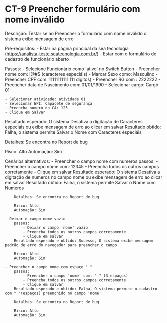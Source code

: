 # CT-9 Preencher formulário com nome inválido

Descrição: Testar se ao Preencher o formulário com nome inválido o sistema exibe mensagem de erro

Pré-requisitos:
    - Estar na página principal da sea tecnologia (https://analista-teste.seatecnologia.com.br/)
    - Estar com o formulário de cadastro de funcionário aberto

Passos:
    - Selecione Funcionário como 'ativo' no Switch Button
    - Preencher nome com: !@#$ (caracteres especiáis)
    - Marcar Sexo como: Masculino
    - Preencher CPF com: 11111111111 (11 digitos)
    - Preencher RG com : 2222222 
    - Preencher data de Nascimento com: 01/01/1990
    - Selecionar cargo: Cargo 01

    - Selecionar atividade: atividade 01
    - Selecionar EPI: Capacete de segurança
    - Preencha numero do CA: 123
    - Clique em Salvar

Resultado esperado: O sistema Desativa a digitação de Caracteres especiáis ou exibe mensagem de erro ao clicar em salvar
Resultado obtido: Falha, o sistema permite Salvar o Nome com Caracteres especiáis

Detalhes: Se encontra no Report de bug

Risco: Alto
Automação: Sim



Cenários alternativos:
    - Preencher o campo nome com numeros
        passos:
            - Preencher o campo nome com: 12345
            - Preencha todos os outros campos corretamente
            - Clique em salvar
        Resultado esperado: O sistema Desativa a digitação de numeros no campo nome ou exibe mensagem de erro ao clicar em salvar
        Resultado obtido: Falha, o sistema permite Salvar o Nome com Numeros

        Detalhes: Se encontra no Report de bug

        Risco: Alto
        Automação: Sim

    - Deixar o campo nome vazio
        passos:
            - Deixar o campo 'nome' vazio
            - Preencha todos os outros campos corretamente
            - Clique em salvar
        Resultado esperado e obtido: Sucesso, O sistema exibe mensagem padrão de erro do navegador para preencher o campo

        Risco: Alto
        Automação: Sim

    - Preencher o campo nome com espaço " "
        passos:
            - Preencher o campo 'nome' com: " " (3 espaços)
            - Preencha todos os outros campos corretamente
            - Clique em salvar
        Resultado esperado e obtido: Falha, O sistema permite o cadastro com " "(espaços) preenchido no campo 'nome'

        Detalhes: Se encontra no Report de bug

        Risco: Alto
        Automação: Sim